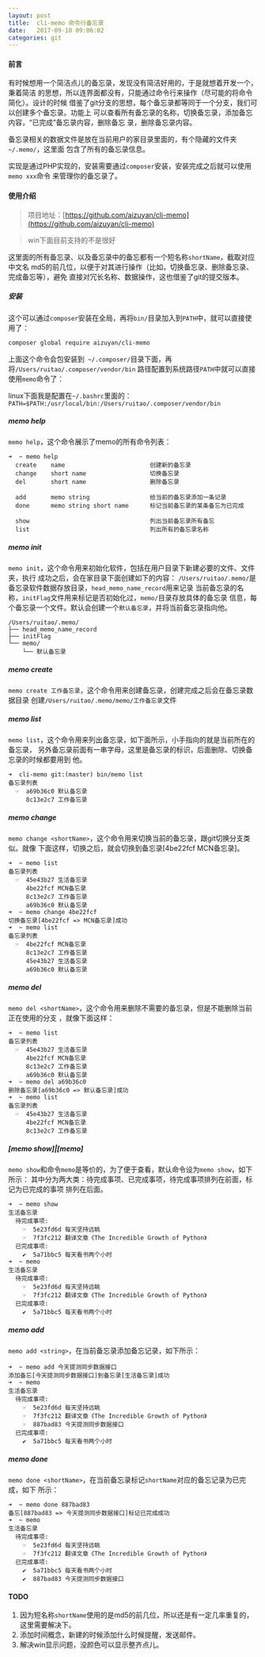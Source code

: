 ```yaml
---
layout: post
title:  cli-memo 命令行备忘录
date:   2017-09-10 09:06:02
categories: git
---
```

#### 前言
有时候想用一个简洁点儿的备忘录，发现没有简洁好用的，于是就想着开发一个，秉着简洁
的思想，所以连界面都没有，只能通过命令行来操作（尽可能的将命令简化）。设计的时候
借鉴了git分支的思想，每个备忘录都等同于一个分支，我们可以创建多个备忘录。功能上
可以查看所有备忘录的名称，切换备忘录，添加备忘内容，“已完成”备忘录内容，删除备忘
录，删除备忘录内容。

备忘录相关的数据文件是放在当前用户的家目录里面的，有个隐藏的文件夹`~/.memo/`，这里面
包含了所有的备忘录信息。

实现是通过PHP实现的，安装需要通过`composer`安装，安装完成之后就可以使用`memo xxx`命令
来管理你的备忘录了。

#### 使用介绍
> 项目地址：[https://github.com/aizuyan/cli-memo](https://github.com/aizuyan/cli-memo)

> win下面目前支持的不是很好

这里面的所有备忘录、以及备忘录中的备忘都有一个短名称`shortName`，截取对应中文名
md5的前几位，以便于对其进行操作（比如，切换备忘录、删除备忘录、完成备忘等），避免
直接对冗长名称、数据操作，这也借鉴了git的提交版本。

##### 安装
这个可以通过`composer`安装在全局，再将`bin/`目录加入到`PATH`中，就可以直接使用了：

```sh
composer global require aizuyan/cli-memo
```
上面这个命令会包安装到` ~/.composer/`目录下面，再将`/Users/ruitao/.composer/vendor/bin`
路径配置到系统路径`PATH`中就可以直接使用`memo`命令了：

linux下面我是配置在`~/.bashrc`里面的：
`PATH=$PATH:/usr/local/bin:/Users/ruitao/.composer/vendor/bin`

##### memo help
`memo help`，这个命令展示了memo的所有命令列表：
```
➜  ~ memo help
  create    name                        创建新的备忘录
  change    short name                  切换备忘录
  del       short name                  删除备忘录

  add       memo string                 给当前的备忘录添加一条记录
  done      memo string short name      标记当前备忘录的某条备忘为已完成

  show                                  列出当前备忘录所有备忘
  list                                  列出所有的备忘录名称
```

##### memo init
`memo init`，这个命令用来初始化软件，包括在用户目录下新建必要的文件、文件夹，执行
成功之后，会在家目录下面创建如下的内容：
`/Users/ruitao/.memo/`是备忘录软件数据存放目录，`head_memo_name_record`用来记录
当前备忘录的名称，`initFlag`文件用来标记是否初始化过，`memo/`目录存放具体的备忘录
信息，每个备忘录一个文件。默认会创建一个`默认备忘录`，并将当前备忘录指向他。
```
/Users/ruitao/.memo/
├── head_memo_name_record
├── initFlag
└── memo/
    └── 默认备忘录
```

##### memo create
`memo create 工作备忘录`，这个命令用来创建备忘录，创建完成之后会在备忘录数据目录
创建`/Users/ruitao/.memo/memo/工作备忘录`文件

##### memo list
`memo list`，这个命令用来列出备忘录，如下面所示，小手指向的就是当前所在的备忘录，
另外备忘录前面有一串字母，这里是备忘录的标识，后面删除、切换备忘录的时候都要用到
他。
```
➜  cli-memo git:(master) bin/memo list
备忘录列表
  ☞  a69b36c0 默认备忘录
     8c13e2c7 工作备忘录
```

##### memo change
`memo change <shortName>`，这个命令用来切换当前的备忘录，跟git切换分支类似。就像
下面这样，切换之后，就会切换到备忘录[4be22fcf MCN备忘录]。
```
➜  ~ memo list
备忘录列表
  ☞  45e43b27 生活备忘录
     4be22fcf MCN备忘录
     8c13e2c7 工作备忘录
     a69b36c0 默认备忘录
➜  ~ memo change 4be22fcf
切换备忘录[4be22fcf => MCN备忘录]成功
➜  ~ memo list
备忘录列表
  ☞  4be22fcf MCN备忘录
     8c13e2c7 工作备忘录
     45e43b27 生活备忘录
     a69b36c0 默认备忘录
```

##### memo del
`memo del <shortName>`，这个命令用来删除不需要的备忘录，但是不能删除当前正在使用的分支
，就像下面这样：
```
➜  ~ memo list
备忘录列表
  ☞  45e43b27 生活备忘录
     4be22fcf MCN备忘录
     8c13e2c7 工作备忘录
     a69b36c0 默认备忘录
➜  ~ memo del a69b36c0
删除备忘录[a69b36c0 => 默认备忘录]成功
➜  ~ memo list
备忘录列表
  ☞  45e43b27 生活备忘录
     4be22fcf MCN备忘录
     8c13e2c7 工作备忘录
```

##### [memo show]|[memo]
`memo show`和命令`memo`是等价的，为了便于查看，默认命令设为`memo show`，如下所示：
其中分为两大类：待完成事项、已完成事项，待完成事项排列在前面，标记为已完成的事项
排列在后面。
```
➜  ~ memo show
生活备忘录
  待完成事项:
    ☞  5e23fd6d 每天坚持远眺
    ☞  7f3fc212 翻译文章《The Incredible Growth of Python》
  已完成事项:
    ✔  5a71bbc5 每天看书两个小时
➜  ~ memo
生活备忘录
  待完成事项:
    ☞  5e23fd6d 每天坚持远眺
    ☞  7f3fc212 翻译文章《The Incredible Growth of Python》
  已完成事项:
    ✔  5a71bbc5 每天看书两个小时
```

##### memo add
`memo add <string>`，在当前备忘录添加备忘记录，如下所示：
```
➜  ~ memo add 今天提测同步数据接口
添加备忘[今天提测同步数据接口]到备忘录[生活备忘录]成功
➜  ~ memo
生活备忘录
  待完成事项:
    ☞  5e23fd6d 每天坚持远眺
    ☞  7f3fc212 翻译文章《The Incredible Growth of Python》
    ☞  887bad83 今天提测同步数据接口
  已完成事项:
    ✔  5a71bbc5 每天看书两个小时
```

##### memo done
`memo done <shortName>`，在当前备忘录标记`shortName`对应的备忘记录为已完成，如下
所示：
```
➜  ~ memo done 887bad83
备忘[887bad83 => 今天提测同步数据接口]标记已完成成功
➜  ~ memo
生活备忘录
  待完成事项:
    ☞  5e23fd6d 每天坚持远眺
    ☞  7f3fc212 翻译文章《The Incredible Growth of Python》
  已完成事项:
    ✔  5a71bbc5 每天看书两个小时
    ✔  887bad83 今天提测同步数据接口
```

#### TODO
1. 因为短名称`shortName`使用的是md5的前几位，所以还是有一定几率重复的，这里需要解决下。
2. 添加时间概念，新建的时候添加什么时候提醒，发送邮件。
3. 解决win显示问题，没颜色可以显示整齐点儿。
